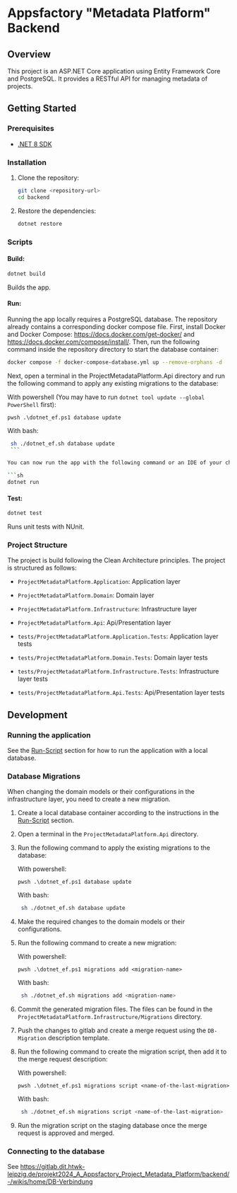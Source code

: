 # Appsfactory "Metadata Platform" Backend

## Overview

This project is an ASP.NET Core application using Entity Framework Core and PostgreSQL. It provides a RESTful API for managing metadata of projects.

## Getting Started

### Prerequisites

-   [.NET 8 SDK](https://dotnet.microsoft.com/download/dotnet/8.0)

### Installation

1. Clone the repository:

    ```sh
    git clone <repository-url>
    cd backend
    ```

2. Restore the dependencies:
    ```sh
    dotnet restore
    ```

### Scripts

#### Build:

```sh
dotnet build
```

Builds the app.

#### Run:

Running the app locally requires a PostgreSQL database. The repository already contains a corresponding docker compose file.
First, install Docker and Docker Compose: https://docs.docker.com/get-docker/ and https://docs.docker.com/compose/install/.
Then, run the following command inside the repository directory to start the database container:

```sh
docker compose -f docker-compose-database.yml up --remove-orphans -d
```

Next, open a terminal in the ProjectMetadataPlatform.Api directory and run the following command to apply any existing migrations to the database:

With powershell (You may have to run `dotnet tool update --global PowerShell` first):

```pwsh
pwsh .\dotnet_ef.ps1 database update
```

With bash:

````sh
 sh ./dotnet_ef.sh database update
 ```

You can now run the app with the following command or an IDE of your choice:

```sh
dotnet run
````

#### Test:

```sh
dotnet test
```

Runs unit tests with NUnit.

### Project Structure

The project is build following the Clean Architecture principles. The project is structured as follows:

-   `ProjectMetadataPlatform.Application`: Application layer
-   `ProjectMetadataPlatform.Domain`: Domain layer
-   `ProjectMetadataPlatform.Infrastructure`: Infrastructure layer
-   `ProjectMetadataPlatform.Api`: Api/Presentation layer

-   `tests/ProjectMetadataPlatform.Application.Tests`: Application layer tests
-   `tests/ProjectMetadataPlatform.Domain.Tests`: Domain layer tests
-   `tests/ProjectMetadataPlatform.Infrastructure.Tests`: Infrastructure layer tests
-   `tests/ProjectMetadataPlatform.Api.Tests`: Api/Presentation layer tests

## Development

### Running the application

See the [Run-Script](#run) section for how to run the application with a local database.

### Database Migrations

When changing the domain models or their configurations in the infrastructure layer, you need to create a new migration.

1. Create a local database container according to the instructions in the [Run-Script](#run) section.
2. Open a terminal in the `ProjectMetadataPlatform.Api` directory.
3. Run the following command to apply the existing migrations to the database:

    With powershell:

    ```pwsh
    pwsh .\dotnet_ef.ps1 database update
    ```

    With bash:

    ```sh
     sh ./dotnet_ef.sh database update
    ```

4. Make the required changes to the domain models or their configurations.
5. Run the following command to create a new migration:

    With powershell:

    ```pwsh
    pwsh .\dotnet_ef.ps1 migrations add <migration-name>
    ```

    With bash:

    ```sh
     sh ./dotnet_ef.sh migrations add <migration-name>
    ```

6. Commit the generated migration files. The files can be found in the `ProjectMetadataPlatform.Infrastructure/Migrations` directory.
7. Push the changes to gitlab and create a merge request using the `DB-Migration` description template.
8. Run the following command to create the migration script, then add it to the merge request description:

    With powershell:

    ```pwsh
    pwsh .\dotnet_ef.ps1 migrations script <name-of-the-last-migration>
    ```

    With bash:

    ```sh
     sh ./dotnet_ef.sh migrations script <name-of-the-last-migration>
    ```

9. Run the migration script on the staging database once the merge request is approved and merged.

### Connecting to the database

See https://gitlab.dit.htwk-leipzig.de/projekt2024_A_Appsfactory_Project_Metadata_Platform/backend/-/wikis/home/DB-Verbindung
